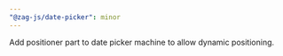 ```yaml
---
"@zag-js/date-picker": minor
---
```


Add positioner part to date picker machine to allow dynamic positioning.
